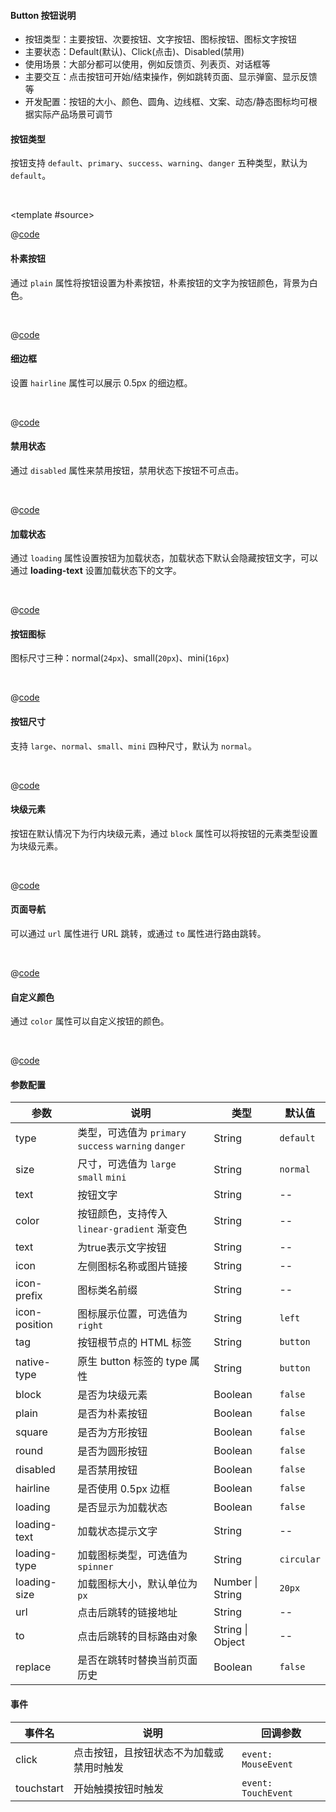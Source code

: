 #### Button 按钮说明

- 按钮类型：主要按钮、次要按钮、文字按钮、图标按钮、图标文字按钮
- 主要状态：Default(默认)、Click(点击)、Disabled(禁用)
- 使用场景：大部分都可以使用，例如反馈页、列表页、对话框等
- 主要交互：点击按钮可开始/结束操作，例如跳转页面、显示弹窗、显示反馈等
- 开发配置：按钮的大小、颜色、圆角、边线框、文案、动态/静态图标均可根据实际产品场景可调节



#### 按钮类型

按钮支持 `default`、`primary`、`success`、`warning`、`danger` 五种类型，默认为 `default`。

<br />

<common-code-format>

  <template #source>
    <APP-ndButton-ndButtonType></APP-ndButton-ndButtonType>
  </template>

  @[code](../.vuepress/components/APP/ndButton/ndButtonType.vue)

</common-code-format>

#### 朴素按钮
通过 `plain` 属性将按钮设置为朴素按钮，朴素按钮的文字为按钮颜色，背景为白色。

<br />

<common-code-format>
  <template #source>
    <APP-ndButton-ndButtonPlain></APP-ndButton-ndButtonPlain>
  </template>

  @[code](../.vuepress/components/APP/ndButton/ndButtonPlain.vue)

</common-code-format>

#### 细边框
设置 `hairline` 属性可以展示 0.5px 的细边框。

<br />

<common-code-format>
  <template #source>
    <APP-ndButton-ndButtonHairline></APP-ndButton-ndButtonHairline>
  </template>

  @[code](../.vuepress/components/APP/ndButton/ndButtonHairline.vue)

</common-code-format>

#### 禁用状态
通过 `disabled` 属性来禁用按钮，禁用状态下按钮不可点击。

<br />

<common-code-format>
  <template #source>
    <APP-ndButton-ndButtonDisable></APP-ndButton-ndButtonDisable>
  </template>

  @[code](../.vuepress/components/APP/ndButton/ndButtonDisable.vue)

</common-code-format>

#### 加载状态
通过 `loading` 属性设置按钮为加载状态，加载状态下默认会隐藏按钮文字，可以通过 **loading-text** 设置加载状态下的文字。

<br />

<common-code-format>
  <template #source>
    <APP-ndButton-ndButtonLoading></APP-ndButton-ndButtonLoading>
  </template>

  @[code](../.vuepress/components/APP/ndButton/ndButtonLoading.vue)

</common-code-format>

#### 按钮图标

图标尺寸三种：normal(`24px`)、small(`20px`)、mini(`16px`)

<br />

<common-code-format>
  <template #source>
    <APP-ndButton-ndButtonIcon></APP-ndButton-ndButtonIcon>
  </template>


  @[code](../.vuepress/components/APP/ndButton/ndButtonIcon.vue)

</common-code-format>

#### 按钮尺寸
支持 `large`、`normal`、`small`、`mini` 四种尺寸，默认为 `normal`。

<br />

<common-code-format>
  <template #source>
    <APP-ndButton-ndButtonSize></APP-ndButton-ndButtonSize>
  </template>

  @[code](../.vuepress/components/APP/ndButton/ndButtonSize.vue)

</common-code-format>

#### 块级元素
按钮在默认情况下为行内块级元素，通过 `block` 属性可以将按钮的元素类型设置为块级元素。

<br />

<common-code-format>
  <template #source>
    <APP-ndButton-ndButtonBlock></APP-ndButton-ndButtonBlock>
  </template>

  @[code](../.vuepress/components/APP/ndButton/ndButtonBlock.vue)

</common-code-format>

#### 页面导航
可以通过 `url` 属性进行 URL 跳转，或通过 `to` 属性进行路由跳转。

<br />

<common-code-format>
  <template #source>
    <APP-ndButton-ndButtonUrl></APP-ndButton-ndButtonUrl>
  </template>

  @[code](../.vuepress/components/APP/ndButton/ndButtonUrl.vue)

</common-code-format>

#### 自定义颜色
通过 `color` 属性可以自定义按钮的颜色。

<br />

<common-code-format>
  <template #source>
    <APP-ndButton-ndButtonColor></APP-ndButton-ndButtonColor>
  </template>

  @[code](../.vuepress/components/APP/ndButton/ndButtonColor.vue)

</common-code-format>

#### 参数配置

| 参数                    | 说明                       | 类型        | 默认值                                        |
| -------------------     | ------------------------  | ----------- | --------------------------------------------- |
| type          | 类型，可选值为 `primary` `success` `warning` `danger` | String | `default`            |
| size | 尺寸，可选值为 `large` `small` `mini` | String | `normal`            |
| text | 按钮文字                                              | String       |          --           |
| color | 按钮颜色，支持传入 `linear-gradient` 渐变色 | String |          --           |
| text   |   为true表示文字按钮           | String |          --         |
| icon   | 左侧图标名称或图片链接 | String       |          --           |
| icon-prefix |   图标类名前缀   | String |          --           |
| icon-position | 图标展示位置，可选值为 `right` | String |          `left`          |
| tag | 按钮根节点的 HTML 标签 | String | `button` |
| native-type | 原生 button 标签的 type 属性 | String | `button` |
| block | 是否为块级元素 | Boolean | `false` |
| plain | 是否为朴素按钮 | Boolean | `false` |
| square | 是否为方形按钮 | Boolean | `false` |
| round | 是否为圆形按钮 | Boolean | `false` |
| disabled | 是否禁用按钮 | Boolean | `false` |
| hairline | 是否使用 0.5px 边框 | Boolean | `false` |
| loading | 是否显示为加载状态 | Boolean | `false` |
| loading-text | 加载状态提示文字 | String | -- |
| loading-type | 加载图标类型，可选值为 `spinner` | String | `circular` |
| loading-size | 加载图标大小，默认单位为 `px` | Number \| String | `20px` |
| url | 点击后跳转的链接地址 | String | -- |
| to | 点击后跳转的目标路由对象 | String \| Object | -- |
| replace | 是否在跳转时替换当前页面历史 | Boolean | `false` |



#### 事件

| 事件名     | 说明                                     | 回调参数            |
| ---------- | ---------------------------------------- | ------------------- |
| click      | 点击按钮，且按钮状态不为加载或禁用时触发 | `event: MouseEvent` |
| touchstart | 开始触摸按钮时触发                       | `event: TouchEvent` |



















